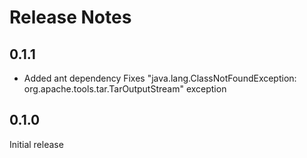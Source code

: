 # Release Notes

## 0.1.1

- Added ant dependency
  Fixes "java.lang.ClassNotFoundException:
  org.apache.tools.tar.TarOutputStream" exception

## 0.1.0

Initial release
